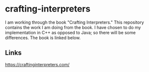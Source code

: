 # crafting-interpreters
I am working through the book "Crafting Interpreters." This repository contains the work I am doing from the book. I have chosen to do my implementation in C++ as opposed to Java; so there will be some differences. The book is linked below.


## Links
https://craftinginterpreters.com/
